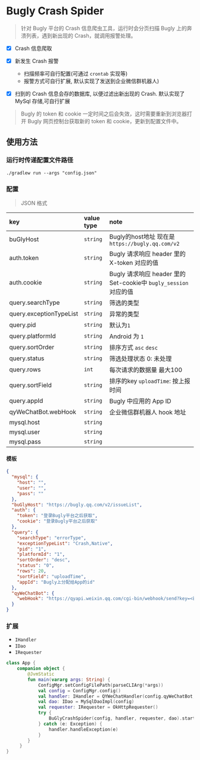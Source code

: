 # Bugly Crash Spider

> 针对 Bugly 平台的 Crash 信息爬虫工具，运行时会分页扫描 Bugly 上的奔溃列表，遇到新出现的 Crash，就调用报警处理。

- [x] Crash 信息爬取
- [x] 新发生 Crash 报警
    - 扫描频率可自行配置(可通过 `crontab` 实现等)
    - 报警方式可自行扩展, 默认实现了发送到企业微信群机器人)

- [x] 扫到的 Crash 信息会存的数据库, 以便过滤出新出现的 Crash. 默认实现了 MySql 存储,可自行扩展

> Bugly 的 token 和 cookie 一定时间之后会失效，这时需要重新到浏览器打开 Bugly 网页控制台获取新的 token 和 cookie，更新到配置文件中。

## 使用方法

### 运行时传递配置文件路径

```
./gradlew run --args "config.json"
```

### 配置

> JSON 格式

|key|value type|note|
|:---|:---|:---|
|buGlyHost|`string`|Bugly的host地址 现在是`https://bugly.qq.com/v2`|
|auth.token|`string`|Bugly 请求响应 header 里的 X-token 对应的值|
|auth.cookie|`string`|Bugly 请求响应 header 里的 Set-cookie中 `bugly_session` 对应的值| 
|query.searchType|`string`|筛选的类型|
|query.exceptionTypeList|`string`|异常的类型|
|query.pid|`string`|默认为`1`|
|query.platformId|`string`| Android 为 `1`|
|query.sortOrder|`string`|排序方式 `asc` `desc`|
|query.status|`string`|筛选处理状态 0: 未处理|
|query.rows|`int`|每次请求的数据量 最大100|
|query.sortField|`string`|排序的key `uploadTime`: 按上报时间|
|query.appId|`string`|Bugly 中应用的 App ID|
|qyWeChatBot.webHook|`string`|企业微信群机器人 hook 地址|
|mysql.host|`string`||
|mysql.user|`string`||
|mysql.pass|`string`||

#### 模板

```json
{
  "mysql": {
    "host": "",
    "user": "",
    "pass": ""
  },
  "buGlyHost": "https://bugly.qq.com/v2/issueList",
  "auth": {
    "token": "登录Bugly平台之后获取",
    "cookie": "登录Bugly平台之后获取"
  },
  "query": {
    "searchType": "errorType",
    "exceptionTypeList": "Crash,Native",
    "pid": "1",
    "platformId": "1",
    "sortOrder": "desc",
    "status": "0",
    "rows": 20,
    "sortField": "uploadTime",
    "appId": "Bugly上分配给App的id"
  },
  "qyWeChatBot": {
    "webHook": "https://qyapi.weixin.qq.com/cgi-bin/webhook/send?key=<群机器人的Key>"
  }
}
```

### 扩展

- `IHandler`
- `IDao`
- `IRequester`

```kotlin
class App {
    companion object {
        @JvmStatic
        fun main(vararg args: String) {
            ConfigMgr.setConfigFilePath(parseCLIArg(*args))
            val config = ConfigMgr.config()
            val handler: IHandler = QYWeChatHandler(config.qyWeChatBot, config)
            val dao: IDao = MySqlDaoImpl(config)
            val requester: IRequester = OkHttpRequester()
            try {
                BuGlyCrashSpider(config, handler, requester, dao).start()
            } catch (e: Exception) {
                handler.handleException(e)
            }
        }
     }
}
```